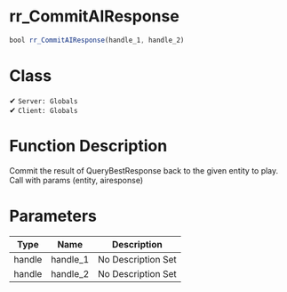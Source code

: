 # rr_CommitAIResponse
```js
bool rr_CommitAIResponse(handle_1, handle_2)
```
# Class
✔ `Server: Globals`  
✔ `Client: Globals`  

# Function Description
Commit the result of QueryBestResponse back to the given entity to play. Call with params (entity, airesponse)
# Parameters
Type|Name|Description
--|--|--
handle|handle_1|No Description Set
handle|handle_2|No Description Set
